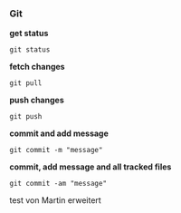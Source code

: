 ### Git

**get status**

    git status

**fetch changes**

    git pull

**push changes**

    git push

**commit and add message**

    git commit -m "message"

**commit, add message and all tracked files**

    git commit -am "message"

 test von Martin erweitert